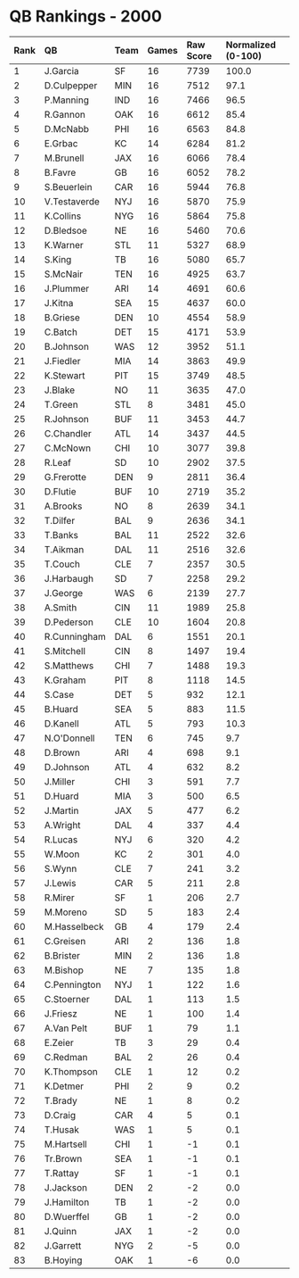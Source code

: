 # QB Rankings - 2000

| Rank | QB           | Team | Games | Raw Score | Normalized (0-100) |
| :----| :------------| :----| :-----| :---------| :------------------|
| 1    | J.Garcia     | SF   | 16    | 7739      | 100.0              |
| 2    | D.Culpepper  | MIN  | 16    | 7512      | 97.1               |
| 3    | P.Manning    | IND  | 16    | 7466      | 96.5               |
| 4    | R.Gannon     | OAK  | 16    | 6612      | 85.4               |
| 5    | D.McNabb     | PHI  | 16    | 6563      | 84.8               |
| 6    | E.Grbac      | KC   | 14    | 6284      | 81.2               |
| 7    | M.Brunell    | JAX  | 16    | 6066      | 78.4               |
| 8    | B.Favre      | GB   | 16    | 6052      | 78.2               |
| 9    | S.Beuerlein  | CAR  | 16    | 5944      | 76.8               |
| 10   | V.Testaverde | NYJ  | 16    | 5870      | 75.9               |
| 11   | K.Collins    | NYG  | 16    | 5864      | 75.8               |
| 12   | D.Bledsoe    | NE   | 16    | 5460      | 70.6               |
| 13   | K.Warner     | STL  | 11    | 5327      | 68.9               |
| 14   | S.King       | TB   | 16    | 5080      | 65.7               |
| 15   | S.McNair     | TEN  | 16    | 4925      | 63.7               |
| 16   | J.Plummer    | ARI  | 14    | 4691      | 60.6               |
| 17   | J.Kitna      | SEA  | 15    | 4637      | 60.0               |
| 18   | B.Griese     | DEN  | 10    | 4554      | 58.9               |
| 19   | C.Batch      | DET  | 15    | 4171      | 53.9               |
| 20   | B.Johnson    | WAS  | 12    | 3952      | 51.1               |
| 21   | J.Fiedler    | MIA  | 14    | 3863      | 49.9               |
| 22   | K.Stewart    | PIT  | 15    | 3749      | 48.5               |
| 23   | J.Blake      | NO   | 11    | 3635      | 47.0               |
| 24   | T.Green      | STL  | 8     | 3481      | 45.0               |
| 25   | R.Johnson    | BUF  | 11    | 3453      | 44.7               |
| 26   | C.Chandler   | ATL  | 14    | 3437      | 44.5               |
| 27   | C.McNown     | CHI  | 10    | 3077      | 39.8               |
| 28   | R.Leaf       | SD   | 10    | 2902      | 37.5               |
| 29   | G.Frerotte   | DEN  | 9     | 2811      | 36.4               |
| 30   | D.Flutie     | BUF  | 10    | 2719      | 35.2               |
| 31   | A.Brooks     | NO   | 8     | 2639      | 34.1               |
| 32   | T.Dilfer     | BAL  | 9     | 2636      | 34.1               |
| 33   | T.Banks      | BAL  | 11    | 2522      | 32.6               |
| 34   | T.Aikman     | DAL  | 11    | 2516      | 32.6               |
| 35   | T.Couch      | CLE  | 7     | 2357      | 30.5               |
| 36   | J.Harbaugh   | SD   | 7     | 2258      | 29.2               |
| 37   | J.George     | WAS  | 6     | 2139      | 27.7               |
| 38   | A.Smith      | CIN  | 11    | 1989      | 25.8               |
| 39   | D.Pederson   | CLE  | 10    | 1604      | 20.8               |
| 40   | R.Cunningham | DAL  | 6     | 1551      | 20.1               |
| 41   | S.Mitchell   | CIN  | 8     | 1497      | 19.4               |
| 42   | S.Matthews   | CHI  | 7     | 1488      | 19.3               |
| 43   | K.Graham     | PIT  | 8     | 1118      | 14.5               |
| 44   | S.Case       | DET  | 5     | 932       | 12.1               |
| 45   | B.Huard      | SEA  | 5     | 883       | 11.5               |
| 46   | D.Kanell     | ATL  | 5     | 793       | 10.3               |
| 47   | N.O'Donnell  | TEN  | 6     | 745       | 9.7                |
| 48   | D.Brown      | ARI  | 4     | 698       | 9.1                |
| 49   | D.Johnson    | ATL  | 4     | 632       | 8.2                |
| 50   | J.Miller     | CHI  | 3     | 591       | 7.7                |
| 51   | D.Huard      | MIA  | 3     | 500       | 6.5                |
| 52   | J.Martin     | JAX  | 5     | 477       | 6.2                |
| 53   | A.Wright     | DAL  | 4     | 337       | 4.4                |
| 54   | R.Lucas      | NYJ  | 6     | 320       | 4.2                |
| 55   | W.Moon       | KC   | 2     | 301       | 4.0                |
| 56   | S.Wynn       | CLE  | 7     | 241       | 3.2                |
| 57   | J.Lewis      | CAR  | 5     | 211       | 2.8                |
| 58   | R.Mirer      | SF   | 1     | 206       | 2.7                |
| 59   | M.Moreno     | SD   | 5     | 183       | 2.4                |
| 60   | M.Hasselbeck | GB   | 4     | 179       | 2.4                |
| 61   | C.Greisen    | ARI  | 2     | 136       | 1.8                |
| 62   | B.Brister    | MIN  | 2     | 136       | 1.8                |
| 63   | M.Bishop     | NE   | 7     | 135       | 1.8                |
| 64   | C.Pennington | NYJ  | 1     | 122       | 1.6                |
| 65   | C.Stoerner   | DAL  | 1     | 113       | 1.5                |
| 66   | J.Friesz     | NE   | 1     | 100       | 1.4                |
| 67   | A.Van Pelt   | BUF  | 1     | 79        | 1.1                |
| 68   | E.Zeier      | TB   | 3     | 29        | 0.4                |
| 69   | C.Redman     | BAL  | 2     | 26        | 0.4                |
| 70   | K.Thompson   | CLE  | 1     | 12        | 0.2                |
| 71   | K.Detmer     | PHI  | 2     | 9         | 0.2                |
| 72   | T.Brady      | NE   | 1     | 8         | 0.2                |
| 73   | D.Craig      | CAR  | 4     | 5         | 0.1                |
| 74   | T.Husak      | WAS  | 1     | 5         | 0.1                |
| 75   | M.Hartsell   | CHI  | 1     | -1        | 0.1                |
| 76   | Tr.Brown     | SEA  | 1     | -1        | 0.1                |
| 77   | T.Rattay     | SF   | 1     | -1        | 0.1                |
| 78   | J.Jackson    | DEN  | 2     | -2        | 0.0                |
| 79   | J.Hamilton   | TB   | 1     | -2        | 0.0                |
| 80   | D.Wuerffel   | GB   | 1     | -2        | 0.0                |
| 81   | J.Quinn      | JAX  | 1     | -2        | 0.0                |
| 82   | J.Garrett    | NYG  | 2     | -5        | 0.0                |
| 83   | B.Hoying     | OAK  | 1     | -6        | 0.0                |

